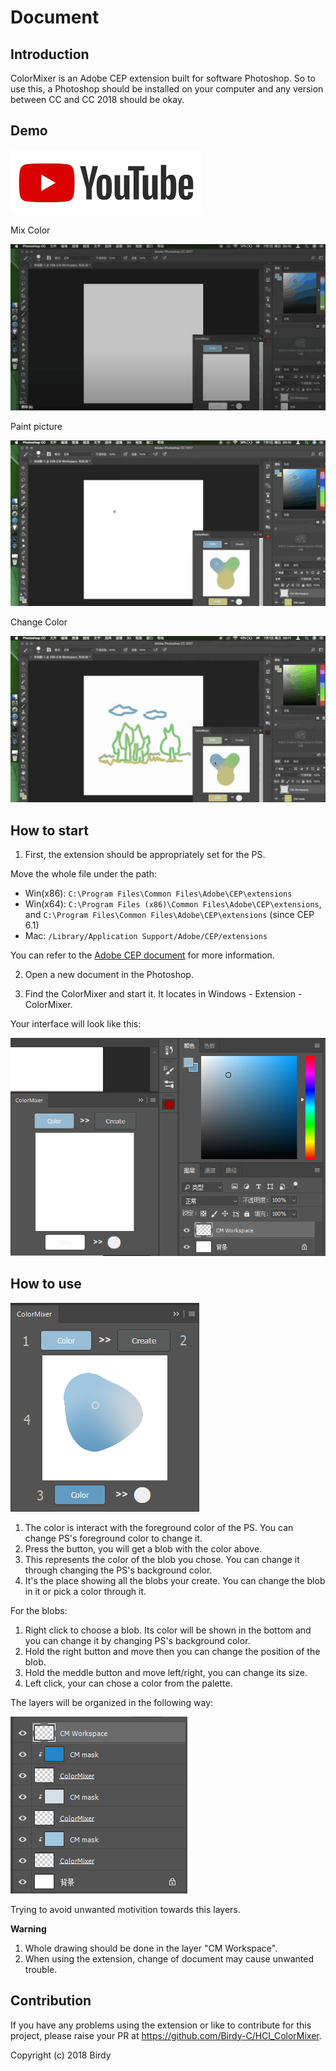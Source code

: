 # Document

## Introduction

ColorMixer is an Adobe CEP extension built for software Photoshop. So to use this, a Photoshop should be installed on your computer and any version between CC and CC 2018 should be okay.

## Demo

[![chrome.google.com/webstore](pic/YouTube.png)](https://youtu.be/DReQe-e84sw)



Mix Color

![](./pic/1.gif)

Paint picture

![](./pic/2.gif)

Change Color

![](./pic/3.gif)





## How to start

1. First, the extension should be appropriately set for the PS.

Move the whole file under the path:
- Win(x86): `C:\Program Files\Common Files\Adobe\CEP\extensions`
- Win(x64): `C:\Program Files (x86)\Common Files\Adobe\CEP\extensions`, and `C:\Program Files\Common Files\Adobe\CEP\extensions` (since CEP 6.1)
- Mac: `/Library/Application Support/Adobe/CEP/extensions`

You can refer to the [Adobe CEP document](https://github.com/Adobe-CEP/CEP-Resources/blob/master/CEP_8.x/Documentation/CEP%208.0%20HTML%20Extension%20Cookbook.md#extension-folders) for more information.

2. Open a new document in the Photoshop.

3. Find the ColorMixer and start it. It locates in Windows -  Extension - ColorMixer.

Your interface will look like this:   

![startpic](./pic/start.png)

## How to use
![intro1](./pic/intro1.png)  

1. The color is interact with the foreground color of the PS. You can change PS's foreground color to change it.
2. Press the button, you will get a blob with the color above.
3. This represents the color of the blob you chose. You can change it through changing the PS's background color. 
4. It's the place showing all the blobs your create. You can change the blob in it or pick a color through it.



For the blobs:
1. Right click to choose a blob. Its color will be shown in the bottom and you can change it by changing PS's background color.
2. Hold the right button and move then you can change the position of the blob.
3. Hold the meddle button and move left/right, you can change its size.
4. Left click, your can chose a color from the palette.

The layers will be organized in the following way:    

![intro1](./pic/intro2.png)

Trying to avoid unwanted motivition towards this layers.




**Warning**

1. Whole drawing should be done in the layer "CM Workspace".
2. When using the extension, change of document may cause unwanted trouble.



## Contribution

If you have any problems using the extension or like to contribute for this project, please raise your PR at  https://github.com/Birdy-C/HCI_ColorMixer.


Copyright (c) 2018 Birdy
